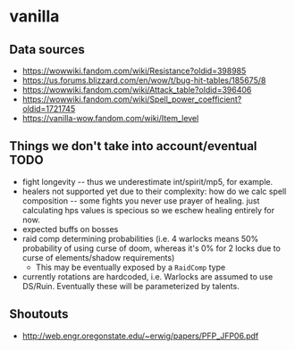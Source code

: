 # vanilla
## Data sources
- https://wowwiki.fandom.com/wiki/Resistance?oldid=398985
- https://us.forums.blizzard.com/en/wow/t/bug-hit-tables/185675/8
- https://wowwiki.fandom.com/wiki/Attack_table?oldid=396406
- https://wowwiki.fandom.com/wiki/Spell_power_coefficient?oldid=1721745
- https://vanilla-wow.fandom.com/wiki/Item_level

## Things we don't take into account/eventual TODO
- fight longevity -- thus we underestimate int/spirit/mp5, for example.
- healers not supported yet due to their complexity: how do we calc spell composition -- some fights you never use prayer of healing. just calculating hps values is specious so we eschew healing entirely for now.
- expected buffs on bosses
- raid comp determining probabilities (i.e. 4 warlocks means 50% probability of using curse of doom, whereas it's 0% for 2 locks due to curse of elements/shadow requirements)
  - This may be eventually exposed by a `RaidComp` type
- currently rotations are hardcoded, i.e. Warlocks are assumed to use DS/Ruin. Eventually these will be parameterized by talents.

## Shoutouts
- http://web.engr.oregonstate.edu/~erwig/papers/PFP_JFP06.pdf
